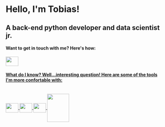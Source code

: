 <h1 alight="center">Hello, I'm Tobias!</h1>
<h2 alight="center">A back-end python developer and data scientist jr.</h2>

  
  
<h4 alight="left">Want to get in touch with me? Here's how:</h4>
<p>
  <a href="https://www.linkedin.com/in/tobias-sirianni/" target="blank"><img align= "center" height="30" width="40" src="https://cdn.jsdelivr.net/gh/devicons/devicon/icons/linkedin/linkedin-original.svg" />
</p>


<h4 alight="left">What do I know? Well...interesting question! Here are some of the tools I'm more confortable with:</h4>
  
  <div style="display: inline_block"><br>
  <img align= "center" height="30" width="40" src="https://cdn.jsdelivr.net/gh/devicons/devicon/icons/python/python-original.svg" />
  <img align= "center" height="30" width="40" src="https://cdn.jsdelivr.net/gh/devicons/devicon/icons/git/git-original.svg" />
  <img align= "center" height="30" width="40" src="https://cdn.jsdelivr.net/gh/devicons/devicon/icons/vscode/vscode-original.svg" />
  <img align= "center" height="90" width="70" src="https://cdn.jsdelivr.net/gh/devicons/devicon/icons/numpy/numpy-original-wordmark.svg" />




</div>

